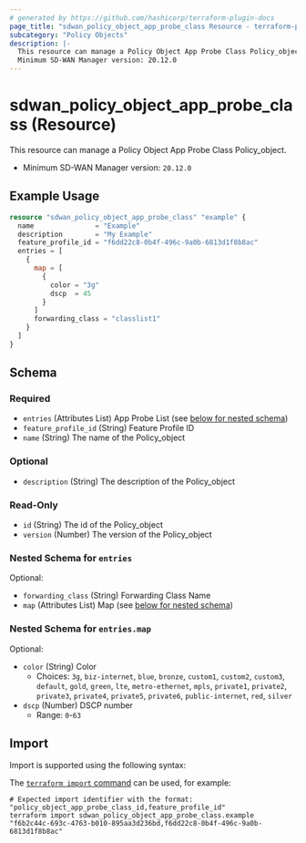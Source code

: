 ```yaml
---
# generated by https://github.com/hashicorp/terraform-plugin-docs
page_title: "sdwan_policy_object_app_probe_class Resource - terraform-provider-sdwan"
subcategory: "Policy Objects"
description: |-
  This resource can manage a Policy Object App Probe Class Policy_object.
  Minimum SD-WAN Manager version: 20.12.0
---
```


# sdwan_policy_object_app_probe_class (Resource)

This resource can manage a Policy Object App Probe Class Policy_object.
  - Minimum SD-WAN Manager version: `20.12.0`

## Example Usage

```terraform
resource "sdwan_policy_object_app_probe_class" "example" {
  name               = "Example"
  description        = "My Example"
  feature_profile_id = "f6dd22c8-0b4f-496c-9a0b-6813d1f8b8ac"
  entries = [
    {
      map = [
        {
          color = "3g"
          dscp  = 45
        }
      ]
      forwarding_class = "classlist1"
    }
  ]
}
```

<!-- schema generated by tfplugindocs -->
## Schema

### Required

- `entries` (Attributes List) App Probe List (see [below for nested schema](#nestedatt--entries))
- `feature_profile_id` (String) Feature Profile ID
- `name` (String) The name of the Policy_object

### Optional

- `description` (String) The description of the Policy_object

### Read-Only

- `id` (String) The id of the Policy_object
- `version` (Number) The version of the Policy_object

<a id="nestedatt--entries"></a>
### Nested Schema for `entries`

Optional:

- `forwarding_class` (String) Forwarding Class Name
- `map` (Attributes List) Map (see [below for nested schema](#nestedatt--entries--map))

<a id="nestedatt--entries--map"></a>
### Nested Schema for `entries.map`

Optional:

- `color` (String) Color
  - Choices: `3g`, `biz-internet`, `blue`, `bronze`, `custom1`, `custom2`, `custom3`, `default`, `gold`, `green`, `lte`, `metro-ethernet`, `mpls`, `private1`, `private2`, `private3`, `private4`, `private5`, `private6`, `public-internet`, `red`, `silver`
- `dscp` (Number) DSCP number
  - Range: `0`-`63`

## Import

Import is supported using the following syntax:

The [`terraform import` command](https://developer.hashicorp.com/terraform/cli/commands/import) can be used, for example:

```shell
# Expected import identifier with the format: "policy_object_app_probe_class_id,feature_profile_id"
terraform import sdwan_policy_object_app_probe_class.example "f6b2c44c-693c-4763-b010-895aa3d236bd,f6dd22c8-0b4f-496c-9a0b-6813d1f8b8ac"
```
